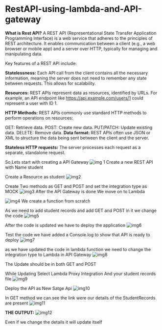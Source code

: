 # RestAPI-using-lambda-and-API-gateway
**What is Rest API?**
A REST API (Representational State Transfer Application Programming Interface) is a web service that adheres to the principles of REST architecture. It enables communication between a client (e.g., a web browser or mobile app) and a server over HTTP, typically for managing and manipulating data.

Key features of a REST API include:

**Statelessness:** Each API call from the client contains all the necessary information, meaning the server does not need to remember any state between requests. This allows for scalability.

**Resources:** REST APIs represent data as resources, identified by URLs. For example, an API endpoint like https://api.example.com/users/1 could represent a user with ID 1.

**HTTP Methods:** REST APIs commonly use standard HTTP methods to perform operations on resources:

GET: Retrieve data.
POST: Create new data.
PUT/PATCH: Update existing data.
DELETE: Remove data.
**Data format:** REST APIs often use JSON or XML to structure the data being sent between the client and the server.

**Stateless HTTP requests:** The server processes each request as a separate, standalone request.

So,Lets start with creating a API Gateway
![img 1](https://github.com/user-attachments/assets/5673871f-86e2-4024-a28b-014aa0b227bf)
Create a new REST API with Name student

Create a Resource as student ![img2](https://github.com/user-attachments/assets/95b25ace-f870-4a15-9e2d-4608ec2cb2cd)

Create Two methods as GET and POST and set the integration type as MOCK ![img3](https://github.com/user-attachments/assets/8be62d5d-856a-4484-8625-655f9f9d841e)
After the API Gateway is done We move on to Lambda  

![img4](https://github.com/user-attachments/assets/2b5a60bd-e455-4c58-9135-3b8ca0345ecd)
We create a function from scratch

As we need to add student records and add GET and POST in it we change the code ![img5](https://github.com/user-attachments/assets/4739f5ac-68d4-4cf3-9032-919ddb0e85e1)

After the code is updated we have to deploy the application ![img6](https://github.com/user-attachments/assets/b10dcb3a-7d15-46da-93a0-934e53812c15)

Test the code we have added a Console.log to show that API is ready to deploy
![img7](https://github.com/user-attachments/assets/a92d7a94-a4a1-4f0d-98cf-23ca3ff890cd)

as we have updated the code in lambda function we need to change the integration type to Lambda in API Gateway 
![img8](https://github.com/user-attachments/assets/2ecaca4e-d3f6-4def-9586-afe7444b0ebb)

The Update should be in both GET and POST 

While Updating Select Lambda Proxy Integration And your student records file
![img9](https://github.com/user-attachments/assets/8e168be8-f64e-4efd-ad89-1286058aded1)

Deploy the API as New Satge Api 
![img10](https://github.com/user-attachments/assets/2b60c134-1ae7-41e1-bbd7-afcaf430d005)

In GET method we can see the link were our details of the StudentRecords are present 
![img11](https://github.com/user-attachments/assets/d9748486-9b95-42e6-9e49-20e0a166e510)

****THE OUTPUT:****
![img12](https://github.com/user-attachments/assets/7c15bed6-16b7-422a-8817-9cf8910f618b)

Even if we change the details it will update itself
